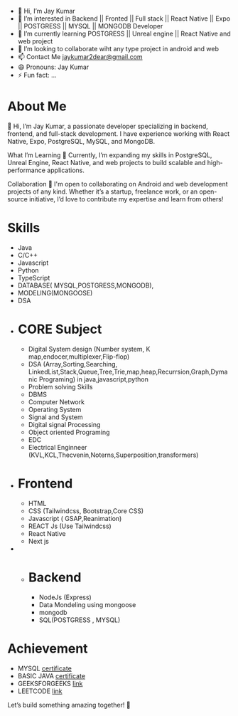 - 👋 Hi, I’m Jay Kumar
- 👀 I’m interested in Backend || Fronted || Full stack || React Native || Expo || POSTGRESS || MYSQL || MONGODB Developer
- 🌱 I’m currently learning POSTGRESS || Unreal engine || React Native and web project
- 💞️ I’m looking to collaborate wiht any type project in android and web
- 📫 Contact Me jaykumar2dear@gmail.com
- 😄 Pronouns: Jay Kumar
- ⚡ Fun fact: ...

 # About Me
👋 Hi, I’m Jay Kumar, a passionate developer specializing in backend, frontend, and full-stack development. I have experience working with React Native, Expo, PostgreSQL, MySQL, and MongoDB.

What I’m Learning
🌱 Currently, I’m expanding my skills in PostgreSQL, Unreal Engine, React Native, and web projects to build scalable and high-performance applications.

Collaboration
💞️ I'm open to collaborating on Android and web development projects of any kind. Whether it’s a startup, freelance work, or an open-source initiative, I’d love to contribute my expertise and learn from others!

# Skills
 - Java
 - C/C++
 - Javascript
 - Python
 - TypeScript
 - DATABASE( MYSQL,POSTGRESS,MONGODB),
 - MODELING(MONGOOSE)
 - DSA
 - # CORE Subject
    - Digital System design (Number system, K map,endocer,multiplexer,Flip-flop)
    - DSA (Array,Sorting,Searching, LinkedList,Stack,Queue,Tree,Trie,map,heap,Recurrsion,Graph,Dymanic Programing) in java,javascript,python
    - Problem solving Skills
    - DBMS
    - Computer Network
    - Operating System
    - Signal and System
    - Digital signal Processing
    - Object oriented Programing
    - EDC
    - Electrical Enginneer (KVL,KCL,Thecvenin,Noterns,Superposition,transformers)
 - # Frontend
     - HTML
     - CSS (Tailwindcss, Bootstrap,Core CSS)
     - Javascript ( GSAP,Reanimation)
     - REACT Js (Use Tailwindcss)
     - React Native
     - Next js
  - - # Backend
      - NodeJs (Express)
      - Data Mondeling using mongoose
      - mongodb
      - SQL(POSTGRESS , MYSQL)
# Achievement
   - MYSQL [certificate](https://www.hackerrank.com/certificates/065bb9fd60b4)
   - BASIC JAVA [certificate](https://www.hackerrank.com/certificates/065bb9fd60b4)
   - GEEKSFORGEEKS [link](https://www.geeksforgeeks.org/user/jaykumar488/?ref=header_profile)
   - LEETCODE [link](https://leetcode.com/u/4dCayR96Uy/)

Let’s build something amazing together! 🚀

<!---
jaykumar591/jaykumar591 is a ✨ special ✨ repository because its `README.md` (this file) appears on your GitHub profile.
You can click the Preview link to take a look at your changes.
--->
